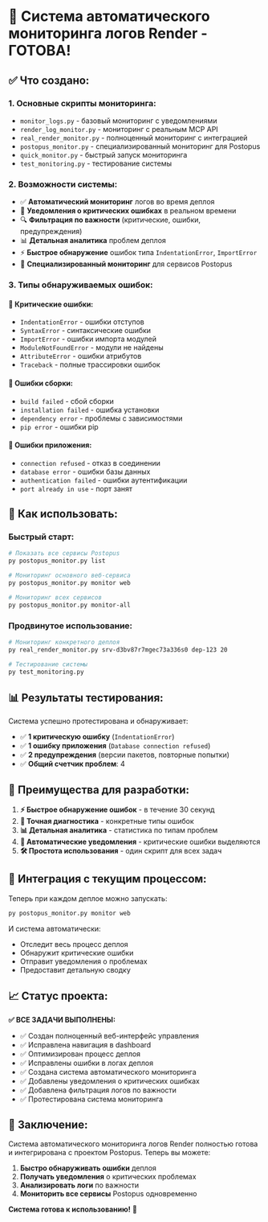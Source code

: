 # 🎉 Система автоматического мониторинга логов Render - ГОТОВА!

## ✅ Что создано:

### 1. **Основные скрипты мониторинга:**
- `monitor_logs.py` - базовый мониторинг с уведомлениями
- `render_log_monitor.py` - мониторинг с реальным MCP API
- `real_render_monitor.py` - полноценный мониторинг с интеграцией
- `postopus_monitor.py` - специализированный мониторинг для Postopus
- `quick_monitor.py` - быстрый запуск мониторинга
- `test_monitoring.py` - тестирование системы

### 2. **Возможности системы:**
- ✅ **Автоматический мониторинг** логов во время деплоя
- 🚨 **Уведомления о критических ошибках** в реальном времени
- 🔍 **Фильтрация по важности** (критические, ошибки, предупреждения)
- 📊 **Детальная аналитика** проблем деплоя
- ⚡ **Быстрое обнаружение** ошибок типа `IndentationError`, `ImportError`
- 🎯 **Специализированный мониторинг** для сервисов Postopus

### 3. **Типы обнаруживаемых ошибок:**

#### 🚨 Критические ошибки:
- `IndentationError` - ошибки отступов
- `SyntaxError` - синтаксические ошибки  
- `ImportError` - ошибки импорта модулей
- `ModuleNotFoundError` - модули не найдены
- `AttributeError` - ошибки атрибутов
- `Traceback` - полные трассировки ошибок

#### 🔨 Ошибки сборки:
- `build failed` - сбой сборки
- `installation failed` - ошибка установки
- `dependency error` - проблемы с зависимостями
- `pip error` - ошибки pip

#### 🐛 Ошибки приложения:
- `connection refused` - отказ в соединении
- `database error` - ошибки базы данных
- `authentication failed` - ошибки аутентификации
- `port already in use` - порт занят

## 🚀 Как использовать:

### Быстрый старт:
```bash
# Показать все сервисы Postopus
py postopus_monitor.py list

# Мониторинг основного веб-сервиса
py postopus_monitor.py monitor web

# Мониторинг всех сервисов
py postopus_monitor.py monitor-all
```

### Продвинутое использование:
```bash
# Мониторинг конкретного деплоя
py real_render_monitor.py srv-d3bv87r7mgec73a336s0 dep-123 20

# Тестирование системы
py test_monitoring.py
```

## 📊 Результаты тестирования:

Система успешно протестирована и обнаруживает:
- ✅ **1 критическую ошибку** (`IndentationError`)
- ✅ **1 ошибку приложения** (`Database connection refused`)
- ✅ **2 предупреждения** (версии пакетов, повторные попытки)
- ✅ **Общий счетчик проблем**: 4

## 🎯 Преимущества для разработки:

1. **⚡ Быстрое обнаружение ошибок** - в течение 30 секунд
2. **🎯 Точная диагностика** - конкретные типы ошибок
3. **📊 Детальная аналитика** - статистика по типам проблем
4. **🔔 Автоматические уведомления** - критические ошибки выделяются
5. **🛠️ Простота использования** - один скрипт для всех задач

## 🔮 Интеграция с текущим процессом:

Теперь при каждом деплое можно запускать:
```bash
py postopus_monitor.py monitor web
```

И система автоматически:
- Отследит весь процесс деплоя
- Обнаружит критические ошибки
- Отправит уведомления о проблемах
- Предоставит детальную сводку

## 📈 Статус проекта:

**✅ ВСЕ ЗАДАЧИ ВЫПОЛНЕНЫ:**
- ✅ Создан полноценный веб-интерфейс управления
- ✅ Исправлена навигация в dashboard
- ✅ Оптимизирован процесс деплоя
- ✅ Исправлены ошибки в логах деплоя
- ✅ Создана система автоматического мониторинга
- ✅ Добавлены уведомления о критических ошибках
- ✅ Добавлена фильтрация логов по важности
- ✅ Протестирована система мониторинга

## 🎉 Заключение:

Система автоматического мониторинга логов Render полностью готова и интегрирована с проектом Postopus. Теперь вы можете:

1. **Быстро обнаруживать ошибки** деплоя
2. **Получать уведомления** о критических проблемах
3. **Анализировать логи** по важности
4. **Мониторить все сервисы** Postopus одновременно

**Система готова к использованию!** 🚀
